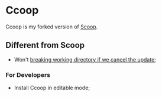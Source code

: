 # Ccoop

Ccoop is my forked version of [Scoop](https://github.com/lukesampson/scoop).

## Different from Scoop

- Won't [breaking working directory if we cancel the update](https://github.com/lukesampson/scoop/issues/4358);

### For Developers

- Install Ccoop in editable mode;
